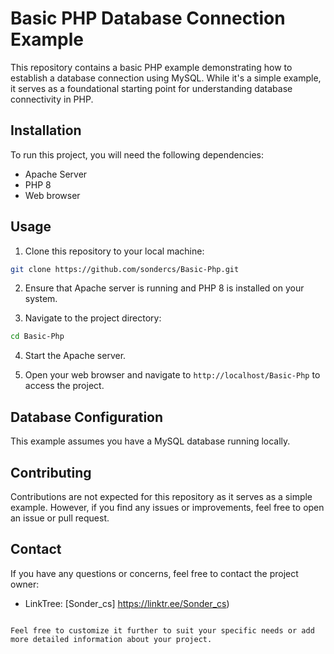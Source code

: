 
# Basic PHP Database Connection Example

This repository contains a basic PHP example demonstrating how to establish a database connection using MySQL. While it's a simple example, it serves as a foundational starting point for understanding database connectivity in PHP.

## Installation

To run this project, you will need the following dependencies:

- Apache Server
- PHP 8
- Web browser

## Usage

1. Clone this repository to your local machine:

```bash
git clone https://github.com/sondercs/Basic-Php.git
```

2. Ensure that Apache server is running and PHP 8 is installed on your system.

3. Navigate to the project directory:

```bash
cd Basic-Php
```

4. Start the Apache server.

5. Open your web browser and navigate to `http://localhost/Basic-Php` to access the project.

## Database Configuration

This example assumes you have a MySQL database running locally.

## Contributing

Contributions are not expected for this repository as it serves as a simple example. However, if you find any issues or improvements, feel free to open an issue or pull request.


## Contact

If you have any questions or concerns, feel free to contact the project owner:

- LinkTree: [Sonder_cs] https://linktr.ee/Sonder_cs)

```

Feel free to customize it further to suit your specific needs or add more detailed information about your project.
